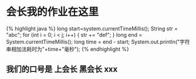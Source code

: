 # 会长我的作业在这里
{% highlight java %}
long start=system.currentTimeMillis();
String str = "abc";
for (int i = 0; i < j; i++) {
     str += "def";
 }
long end = System.currentTimeMillis();
long time = end - start;
System.out.println("字符串相加法耗时为"+time+"毫秒");
{% endhighlight %}
## 我们的口号是 上会长 黑会长 xxx